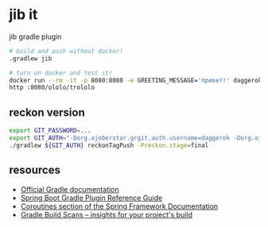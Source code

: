 # jib it
jib gradle plugin

```bash
# build and push without docker!
.gradlew jib

# turn on docker and test it!
docker run --rm -it -p 8080:8080 -e GREETING_MESSAGE='привет!' daggerok/daggerok-jib-gradle-example
http :8080/ololo/trololo
```

## reckon version

```bash
export GIT_PASSWORD=...
export GIT_AUTH="-Dorg.ajoberstar.grgit.auth.username=daggerok -Dorg.ajoberstar.grgit.auth.password=${GIT_PASSWORD}"
./gradlew ${GIT_AUTH} reckonTagPush -Preckon.stage=final
```

## resources

* [Official Gradle documentation](https://docs.gradle.org)
* [Spring Boot Gradle Plugin Reference Guide](https://docs.spring.io/spring-boot/docs/2.2.6.RELEASE/gradle-plugin/reference/html/)
* [Coroutines section of the Spring Framework Documentation](https://docs.spring.io/spring/docs/5.2.5.RELEASE/spring-framework-reference/languages.html#coroutines)
* [Gradle Build Scans – insights for your project's build](https://scans.gradle.com#gradle)
